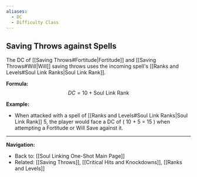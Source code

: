 ```yaml
---
aliases:
  - DC
  - Difficulty Class
---
```

## Saving Throws against Spells

The DC of [[Saving Throws#Fortitude|Fortitude]] and [[Saving Throws#Will|Will]] saving throws uses the incoming spell's [[Ranks and Levels#Soul Link Ranks|Soul Link Rank]].

**Formula:**
$$ DC = 10 + \text{Soul Link Rank} $$

**Example:**

* When attacked with a spell of [[Ranks and Levels#Soul Link Ranks|Soul Link Rank]] 5, the player would face a DC of \( 10 + 5 = 15 \) when attempting a Fortitude or Will Save against it.

---

**Navigation:**

* Back to: [[Soul Linking One-Shot Main Page]]
* Related: [[Saving Throws]], [[Critical Hits and Knockdowns]], [[Ranks and Levels]]
